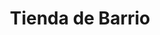 ---
title: "Tienda de Barrio"
url: /el-alto/tienda-de-barrio-calle-juan-matienzo/
shop: Lebensmittel
---